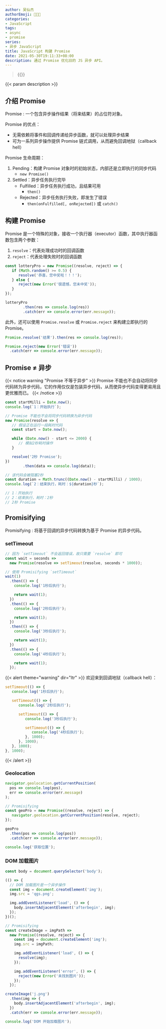 ```yaml
---
author: 吴仙杰
authorEmoji: 🧑🏻‍💻
categories:
- JavaScript
tags:
- async
- promise
series:
- 异步 JavaScript
title: JavaScript 构建 Promise
date: 2021-05-30T19:11:33+08:00
description: 通过 Promise 优化旧的 JS 异步 API。
---
```


> {{<reprint>}}

{{< param description >}}

## 介绍 Promise

Promise
: 一个包含异步操作结果（将来结果）的占位符对象。

Promise 的优点：

- 无需依赖将事件和回调传递给异步函数，就可以处理异步结果
- 可为一系列异步操作提供 Promise 链式调用，从而避免回调地狱（callback hell）

Promise 生命周期：

1. Pending：构建 Promise 对象时的初始状态，内部还是立即执行的同步代码
    - `new Promise()`
2. Settled：异步任务执行完毕
    - Fulfilled：异步任务执行成功，且结果可用
        - `then()`
    - Rejected：异步任务执行失败，即发生了错误
        - `then(onFulfilled[, onRejected])` 或 `catch()`

## 构建 Promise

Promise 是一个特殊的对象，接收一个执行器（executor）函数，其中执行器函数包含两个参数：

1. `resolve`：代表处理成功时的回调函数
2. `reject`：代表处理失败时的回调函数

```js
const lotteryPro = new Promise((resolve, reject) => {
   if (Math.random() >= 0.5) {
      resolve('恭喜，您中奖啦！！！');
   } else {
      reject(new Error('很遗憾，您未中奖'));
   }
});

lotteryPro
        .then(res => console.log(res))
        .catch(err => console.error(err.message));
```

此外，还可以使用 `Promise.resolve` 或 `Promise.reject` 来构建立即执行的 Promise。

```js
Promise.resolve('结果').then(res => console.log(res));

Promise.reject(new Error('错误'))
  .catch(err => console.error(err.message));
```

## Promise ≠ 异步

{{< notice warning "Promise 不等于异步" >}}
Promise 不能也不会自动将同步代码转为异步代码，它的作用仅仅是包装异步代码，从而使异步代码变得更易用且更优雅而已。
{{< /notice >}}

```js
const startMilli = Date.now();
console.log(`1：开始执行`);

// Promise 不能也不会将同步代码转换为异步代码
new Promise(resolve => {
   // 假设正在运行一段耗时代码
   const start = Date.now();

   while (Date.now() - start <= 2000) {
      // 模拟2秒耗时操作
   }

   resolve('2秒 Promise');
})
        .then(data => console.log(data));

// 该代码会被阻塞2秒
const duration = Math.trunc((Date.now() - startMilli) / 1000);
console.log(`2：结束执行，耗时：${duration}秒`);

// 1：开始执行
// 2：结束执行，耗时：2秒
// 2秒 Promise
```

## Promisifying

Promisifying
: 将基于回调的异步代码转换为基于 Promise 的异步代码。

### setTimeout

```js
// 因为 `setTimeout` 不会返回错误，故只需要 `resolve` 即可
const wait = seconds =>
  new Promise(resolve => setTimeout(resolve, seconds * 1000));

// 使用 Promisifying `setTimeout`
wait(1)
  .then(() => {
    console.log('1秒后执行');

    return wait(1);
  })
  .then(() => {
    console.log('2秒后执行');

    return wait(1);
  })
  .then(() => {
    console.log('3秒后执行');

    return wait(1);
  })
  .then(() => {
    console.log('4秒后执行');

    return wait(1);
  });
```

{{< alert theme="warning" dir="ltr" >}}
欢迎来到回调地狱（callback hell）：

```js
setTimeout(() => {
   console.log('1秒后执行');

   setTimeout(() => {
      console.log('2秒后执行');

      setTimeout(() => {
         console.log('3秒后执行');

         setTimeout(() => {
            console.log('4秒后执行');
         }, 1000);
      }, 1000);
   }, 1000);
}, 1000);
```
{{< /alert >}}

### Geolocation

```js
navigator.geolocation.getCurrentPosition(
  pos => console.log(pos),
  err => console.error(err.message)
);

// Promisifying
const geoPro = new Promise((resolve, reject) => {
   navigator.geolocation.getCurrentPosition(resolve, reject);
});

geoPro
  .then(pos => console.log(pos))
  .catch(err => console.error(err.message));

console.log('获取位置');
```

### DOM 加载图片

```js
const body = document.querySelector('body');

(() => {
  // DOM 加载图片是一个异步操作
  const img = document.createElement('img');
  img.src = 'qgs.png';

  img.addEventListener('load', () => {
    body.insertAdjacentElement('afterbegin', img);
  });
})();

// Promisifying
const createImage = imgPath =>
  new Promise((resolve, reject) => {
    const img = document.createElement('img');
    img.src = imgPath;

    img.addEventListener('load', () => {
      resolve(img);
    });

    img.addEventListener('error', () => {
      reject(new Error('未找到图片'));
    });
  });

createImage('j.png')
  .then(img => {
    body.insertAdjacentElement('afterbegin', img);
  })
  .catch(err => console.error(err.message));

console.log('DOM 开始加载图片');
```
